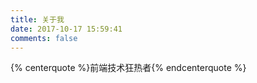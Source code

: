 ```yaml
---
title: 关于我
date: 2017-10-17 15:59:41
comments: false
---
```



{% centerquote %}前端技术狂热者{% endcenterquote %}
